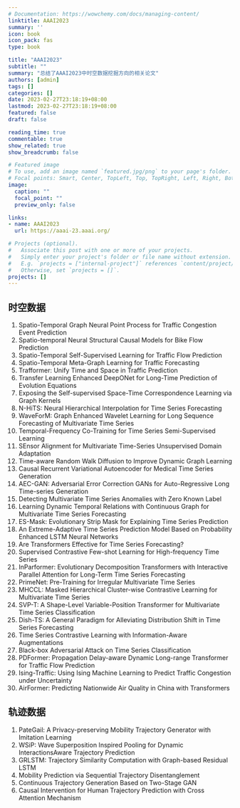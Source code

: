 ```yaml
---
# Documentation: https://wowchemy.com/docs/managing-content/
linktitle: AAAI2023
summary: ''
icon: book
icon_pack: fas
type: book

title: "AAAI2023"
subtitle: ""
summary: "总结了AAAI2023中时空数据挖掘方向的相关论文"
authors: [admin]
tags: []
categories: []
date: 2023-02-27T23:18:19+08:00
lastmod: 2023-02-27T23:18:19+08:00
featured: false
draft: false

reading_time: true
commentable: true
show_related: true
show_breadcrumb: false

# Featured image
# To use, add an image named `featured.jpg/png` to your page's folder.
# Focal points: Smart, Center, TopLeft, Top, TopRight, Left, Right, BottomLeft, Bottom, BottomRight.
image:
  caption: ""
  focal_point: ""
  preview_only: false

links:
- name: AAAI2023
  url: https://aaai-23.aaai.org/

# Projects (optional).
#   Associate this post with one or more of your projects.
#   Simply enter your project's folder or file name without extension.
#   E.g. `projects = ["internal-project"]` references `content/project/deep-learning/index.md`.
#   Otherwise, set `projects = []`.
projects: []
---
```

## 时空数据

1. Spatio-Temporal Graph Neural Point Process for Traffic Congestion Event Prediction
2. Spatio-temporal Neural Structural Causal Models for Bike Flow Prediction
3. Spatio-Temporal Self-Supervised Learning for Traffic Flow Prediction
4. Spatio-Temporal Meta-Graph Learning for Traffic Forecasting
5. Trafformer: Unify Time and Space in Traffic Prediction
6. Transfer Learning Enhanced DeepONet for Long-Time Prediction of Evolution  Equations
7. Exposing the Self-supervised Space-Time Correspondence Learning via Graph  Kernels
8. N-HiTS: Neural Hierarchical Interpolation for Time Series Forecasting
9. WaveForM: Graph Enhanced Wavelet Learning for Long Sequence Forecasting  of Multivariate Time Series
10. Temporal-Frequency Co-Training for Time Series Semi-Supervised Learning
11. SEnsor Alignment for Multivariate Time-Series Unsupervised Domain Adaptation
12. Time-aware Random Walk Diffusion to Improve Dynamic Graph Learning
13. Causal Recurrent Variational Autoencoder for Medical Time Series  Generation
14. AEC-GAN: Adversarial Error Correction GANs for Auto-Regressive Long  Time-series Generation
15. Detecting Multivariate Time Series Anomalies with Zero Known Label
16. Learning Dynamic Temporal Relations with Continuous Graph for  Multivariate Time Series Forecasting
17. ES-Mask: Evolutionary Strip Mask for Explaining Time Series Prediction
18. An Extreme-Adaptive Time Series Prediction Model Based on Probability Enhanced LSTM Neural Networks
19. Are Transformers Effective for Time Series Forecasting?
20. Supervised Contrastive Few-shot Learning for High-frequency Time Series
21. InParformer: Evolutionary Decomposition Transformers with Interactive  Parallel Attention for Long-Term Time Series Forecasting
22. PrimeNet: Pre-Training for Irregular Multivariate Time Series
23. MHCCL: Masked Hierarchical Cluster-wise Contrastive Learning for  Multivariate Time Series
24. SVP-T: A Shape-Level Variable-Position Transformer for Multivariate Time Series  Classification
25. Dish-TS: A General Paradigm for Alleviating Distribution Shift in Time Series Forecasting
26. Time Series Contrastive Learning with Information-Aware Augmentations
27. Black-box Adversarial Attack on Time Series Classification
28. PDFormer: Propagation Delay-aware Dynamic Long-range Transformer for  Traffic Flow Prediction
29. Ising-Traffic: Using Ising Machine Learning to Predict Traffic Congestion  under Uncertainty
30. AirFormer: Predicting Nationwide Air Quality in China with Transformers

## 轨迹数据

1. PateGail: A Privacy-preserving Mobility Trajectory Generator with Imitation  Learning
2. WSiP: Wave Superposition Inspired Pooling for Dynamic InteractionsAware Trajectory Prediction
3. GRLSTM: Trajectory Similarity Computation with Graph-based Residual  LSTM
4. Mobility Prediction via Sequential Trajectory Disentanglement
5. Continuous Trajectory Generation Based on Two-Stage GAN
6. Causal Intervention for Human Trajectory Prediction with Cross Attention Mechanism
